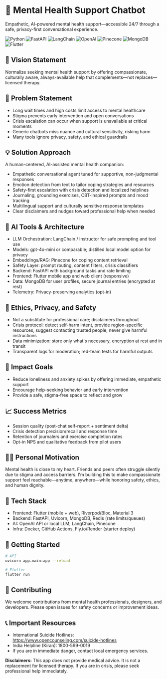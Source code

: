 # 🧠 Mental Health Support Chatbot
Empathetic, AI-powered mental health support—accessible 24/7 through a safe, privacy-first conversational experience.

![Python](https://img.shields.io/badge/Python-3776AB?style=for-the-badge&logo=python&logoColor=white)
![FastAPI](https://img.shields.io/badge/FastAPI-009688?style=for-the-badge&logo=fastapi&logoColor=white)
![LangChain](https://img.shields.io/badge/LangChain-1C3C3C?style=for-the-badge)
![OpenAI](https://img.shields.io/badge/OpenAI-412991?style=for-the-badge&logo=openai&logoColor=white)
![Pinecone](https://img.shields.io/badge/Pinecone-0A81D1?style=for-the-badge)
![MongoDB](https://img.shields.io/badge/MongoDB-47A248?style=for-the-badge&logo=mongodb&logoColor=white)
![Flutter](https://img.shields.io/badge/Flutter-02569B?style=for-the-badge&logo=flutter&logoColor=white)

## 🌟 Vision Statement
Normalize seeking mental health support by offering compassionate, culturally aware, always-available help that complements—not replaces—licensed therapy.

## 🧩 Problem Statement
- Long wait times and high costs limit access to mental healthcare
- Stigma prevents early intervention and open conversations
- Crisis escalation can occur when support is unavailable at critical moments
- Generic chatbots miss nuance and cultural sensitivity, risking harm
- Many tools ignore privacy, safety, and ethical guardrails

## 💡 Solution Approach
A human-centered, AI-assisted mental health companion:
- Empathetic conversational agent tuned for supportive, non-judgmental responses
- Emotion detection from text to tailor coping strategies and resources
- Safety-first escalation with crisis detection and localized helplines
- Journaling, grounding exercises, CBT-inspired prompts and mood tracking
- Multilingual support and culturally sensitive response templates
- Clear disclaimers and nudges toward professional help when needed

## 🧠 AI Tools & Architecture
- LLM Orchestration: LangChain / Instructor for safe prompting and tool use
- Models: gpt-4o-mini or comparable; distilled local model option for privacy
- Embeddings/RAG: Pinecone for coping content retrieval
- Safety Layer: prompt routing, content filters, crisis classifiers
- Backend: FastAPI with background tasks and rate limiting
- Frontend: Flutter mobile app and web client (responsive)
- Data: MongoDB for user profiles, secure journal entries (encrypted at rest)
- Telemetry: Privacy-preserving analytics (opt-in)

## 🔐 Ethics, Privacy, and Safety
- Not a substitute for professional care; disclaimers throughout
- Crisis protocol: detect self-harm intent, provide region-specific resources, suggest contacting trusted people; never give harmful instructions
- Data minimization: store only what's necessary, encryption at rest and in transit
- Transparent logs for moderation; red-team tests for harmful outputs

## 🎯 Impact Goals
- Reduce loneliness and anxiety spikes by offering immediate, empathetic support
- Encourage help-seeking behavior and early intervention
- Provide a safe, stigma-free space to reflect and grow

## 📈 Success Metrics
- Session quality (post-chat self-report + sentiment delta)
- Crisis detection precision/recall and response time
- Retention of journalers and exercise completion rates
- Opt-in NPS and qualitative feedback from pilot users

## 🙋‍♂️ Personal Motivation
Mental health is close to my heart. Friends and peers often struggle silently due to stigma and access barriers. I'm building this to make compassionate support feel reachable—anytime, anywhere—while honoring safety, ethics, and human dignity.

## 🔧 Tech Stack
- Frontend: Flutter (mobile + web), Riverpod/Bloc, Material 3
- Backend: FastAPI, Uvicorn, MongoDB, Redis (rate limits/queues)
- AI: OpenAI API or local LLM, LangChain, Pinecone
- Infra: Docker, GitHub Actions, Fly.io/Render (starter deploy)

## 🚀 Getting Started
```bash
# API
uvicorn app.main:app --reload

# Flutter
flutter run
```

## 🤝 Contributing
We welcome contributions from mental health professionals, designers, and developers. Please open issues for safety concerns or improvement ideas.

## 📞 Important Resources
- International Suicide Hotlines: https://www.opencounseling.com/suicide-hotlines
- India Helpline (Kiran): 1800-599-0019
- If you are in immediate danger, contact local emergency services.

**Disclaimers:** This app does not provide medical advice. It is not a replacement for licensed therapy. If you are in crisis, please seek professional help immediately.
